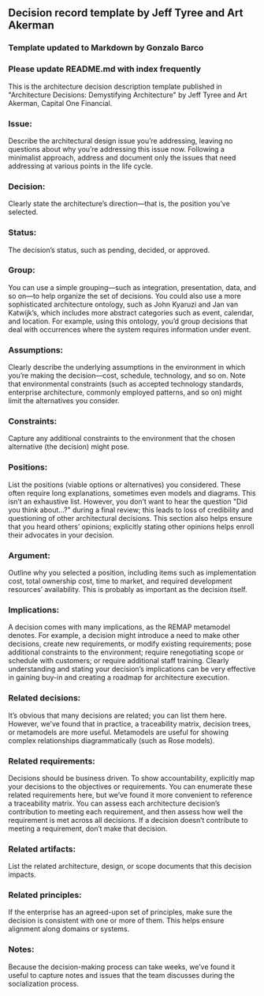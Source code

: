 ## Decision record template by Jeff Tyree and Art Akerman
### Template updated to Markdown by Gonzalo Barco
### Please update README.md with index frequently

This is the architecture decision description template published in "Architecture Decisions: Demystifying Architecture" by Jeff Tyree and Art Akerman, Capital One Financial.

### Issue:
Describe the architectural design issue you’re addressing, leaving no questions about why you’re addressing this issue now. Following a minimalist approach, address and document only the issues that need addressing at various points in the life cycle.

### Decision:
Clearly state the architecture’s direction—that is, the position you’ve selected.

### Status:
The decision’s status, such as pending, decided, or approved.

### Group:
You can use a simple grouping—such as integration, presentation, data, and so on—to help organize the set of decisions. You could also use a more sophisticated architecture ontology, such as John Kyaruzi and Jan van Katwijk’s, which includes more abstract categories such as event, calendar, and location. For example, using this ontology, you’d group decisions that deal with occurrences where the system requires information under event.

### Assumptions:
Clearly describe the underlying assumptions in the environment in which you’re making the decision—cost, schedule, technology, and so on. Note that environmental constraints (such as accepted technology standards, enterprise architecture, commonly employed patterns, and so on) might limit the alternatives you consider.

### Constraints:
Capture any additional constraints to the environment that the chosen alternative (the decision) might pose.

### Positions:
List the positions (viable options or alternatives) you considered. These often require long explanations, sometimes even models and diagrams. This isn’t an exhaustive list. However, you don’t want to hear the question "Did you think about...?" during a final review; this leads to loss of credibility and questioning of other architectural decisions. This section also helps ensure that you heard others’ opinions; explicitly stating other opinions helps enroll their advocates in your decision.

### Argument:
Outline why you selected a position, including items such as implementation cost, total ownership cost, time to market, and required development resources’ availability. This is probably as important as the decision itself.

### Implications:
A decision comes with many implications, as the REMAP metamodel denotes. For example, a decision might introduce a need to make other decisions, create new requirements, or modify existing requirements; pose additional constraints to the environment; require renegotiating scope or schedule with customers; or require additional staff training. Clearly understanding and stating your decision’s implications can be very effective in gaining buy-in and creating a roadmap for architecture execution.

### Related decisions:
It’s obvious that many decisions are related; you can list them here. However, we’ve found that in practice, a traceability matrix, decision trees, or metamodels are more useful. Metamodels are useful for showing complex relationships diagrammatically (such as Rose models).

### Related requirements:
Decisions should be business driven. To show accountability, explicitly map your decisions to the objectives or requirements. You can enumerate these related requirements here, but we’ve found it more convenient to reference a traceability matrix. You can assess each architecture decision’s contribution to meeting each requirement, and then assess how well the requirement is met across all decisions. If a decision doesn’t contribute to meeting a requirement, don’t make that decision.

### Related artifacts:
List the related architecture, design, or scope documents that this decision impacts.

### Related principles:
If the enterprise has an agreed-upon set of principles, make sure the decision is consistent with one or more of them. This helps ensure alignment along domains or systems.

### Notes:
Because the decision-making process can take weeks, we’ve found it useful to capture notes and issues that the team discusses during the socialization process.